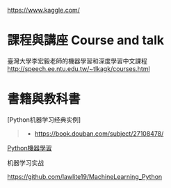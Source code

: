 

https://www.kaggle.com/


# 課程與講座 Course and talk

臺灣大學李宏毅老師的機器學習和深度學習中文課程
http://speech.ee.ntu.edu.tw/~tlkagk/courses.html

# 書籍與教科書

[Python机器学习经典实例]

>* https://book.douban.com/subject/27108478/

[Python機器學習](https://ljalphabeta.gitbooks.io/python-/content/svm.html)

机器学习实战

https://github.com/lawlite19/MachineLearning_Python

